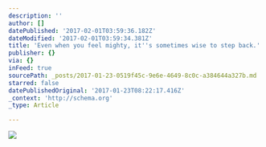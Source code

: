 ```yaml
---
description: ''
author: []
datePublished: '2017-02-01T03:59:36.182Z'
dateModified: '2017-02-01T03:59:34.381Z'
title: 'Even when you feel mighty, it''s sometimes wise to step back.'
publisher: {}
via: {}
inFeed: true
sourcePath: _posts/2017-01-23-0519f45c-9e6e-4649-8c0c-a384644a327b.md
starred: false
datePublishedOriginal: '2017-01-23T08:22:17.416Z'
_context: 'http://schema.org'
_type: Article

---
```

![](https://the-grid-user-content.s3-us-west-2.amazonaws.com/083ee3f9-9cdd-4d0b-a38f-a28636d3295a.jpg)